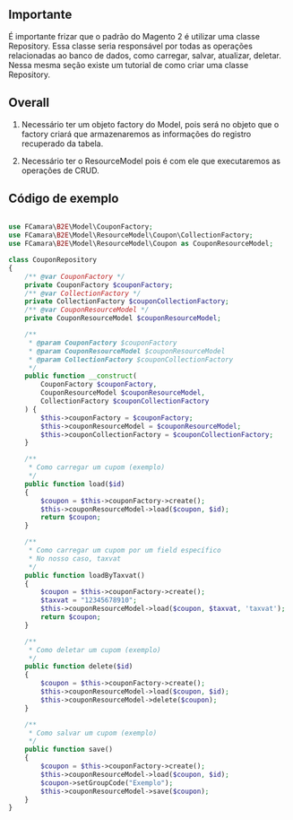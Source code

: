 ## Importante

É importante frizar que o padrão do Magento 2 é utilizar uma classe Repository. Essa classe seria responsável por todas as operações relacionadas ao banco de dados, como carregar, salvar, atualizar, deletar. Nessa mesma seção existe um tutorial de como criar uma classe Repository.

## Overall

1. Necessário ter um objeto factory do Model, pois será no objeto que o factory criará que armazenaremos as informações do registro recuperado da tabela.

2. Necessário ter o ResourceModel pois é com ele que executaremos as operações de CRUD.

## Código de exemplo

```php

use FCamara\B2E\Model\CouponFactory;
use FCamara\B2E\Model\ResourceModel\Coupon\CollectionFactory;
use FCamara\B2E\Model\ResourceModel\Coupon as CouponResourceModel;

class CouponRepository 
{
    /** @var CouponFactory */
    private CouponFactory $couponFactory;
    /** @var CollectionFactory */
    private CollectionFactory $couponCollectionFactory;
    /** @var CouponResourceModel */
    private CouponResourceModel $couponResourceModel;

    /**
     * @param CouponFactory $couponFactory
     * @param CouponResourceModel $couponResourceModel
     * @param CollectionFactory $couponCollectionFactory
     */
    public function __construct(
        CouponFactory $couponFactory,
        CouponResourceModel $couponResourceModel,
        CollectionFactory $couponCollectionFactory
    ) {
        $this->couponFactory = $couponFactory;
        $this->couponResourceModel = $couponResourceModel;
        $this->couponCollectionFactory = $couponCollectionFactory;
    }

    /**
     * Como carregar um cupom (exemplo) 
     */
    public function load($id) 
    {
        $coupon = $this->couponFactory->create();
        $this->couponResourceModel->load($coupon, $id);
        return $coupon;
    }

    /**
     * Como carregar um cupom por um field específico
     * No nosso caso, taxvat
     */
    public function loadByTaxvat() 
    {
        $coupon = $this->couponFactory->create();
        $taxvat = "12345678910";
        $this->couponResourceModel->load($coupon, $taxvat, 'taxvat');
        return $coupon;
    }

    /**
     * Como deletar um cupom (exemplo) 
     */
    public function delete($id) 
    {
        $coupon = $this->couponFactory->create();
        $this->couponResourceModel->load($coupon, $id);
        $this->couponResourceModel->delete($coupon);
    }

    /**
     * Como salvar um cupom (exemplo) 
     */
    public function save() 
    {
        $coupon = $this->couponFactory->create();
        $this->couponResourceModel->load($coupon, $id);
        $coupon->setGroupCode("Exemplo");
        $this->couponResourceModel->save($coupon);
    }
}

```